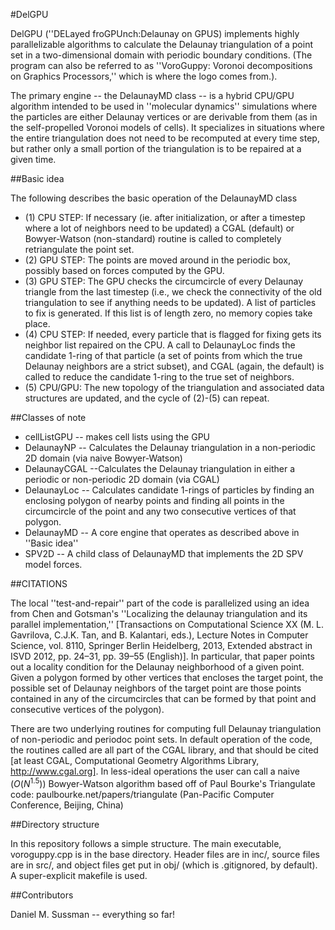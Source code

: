 #DelGPU

DelGPU (''DELayed froGPUnch:Delaunay on GPUS) implements highly parallelizable algorithms to calculate the Delaunay triangulation of a point set in a two-dimensional domain with periodic boundary conditions. (The program can also be referred to as ''VoroGuppy: Voronoi decompositions on Graphics Processors,'' which is where the logo comes from.).

The primary engine -- the DelaunayMD class -- is a hybrid CPU/GPU algorithm intended to be used in ''molecular dynamics'' simulations where the particles are either Delaunay vertices or are derivable from them (as in the self-propelled Voronoi models of cells). It specializes in situations where the entire triangulation does not need to be recomputed at every time step, but rather only a small portion of the triangulation is to be repaired at a given time.


##Basic idea

The following describes the basic operation of the DelaunayMD class
* (1) CPU STEP: If necessary (ie. after initialization, or after a timestep where a lot of neighbors need to be updated) a CGAL (default) or Bowyer-Watson (non-standard) routine is called to completely retriangulate the point set.
* (2) GPU STEP: The points are moved around in the periodic box, possibly based on forces computed by the GPU.
* (3) GPU STEP: The GPU checks the circumcircle of every Delaunay triangle from the last timestep (i.e., we check the connectivity of the old triangulation to see if anything needs to be updated). A list of particles to fix is generated. If this list is of length zero, no memory copies take place.
* (4) CPU STEP: If needed, every particle that is flagged for fixing gets its neighbor list repaired on the CPU. A call to DelaunayLoc finds the candidate 1-ring of that particle (a set of points from which the true Delaunay neighbors are a strict subset), and CGAL (again, the default) is called to reduce the candidate 1-ring to the true set of neighbors.
* (5) CPU/GPU: The new topology of the triangulation and associated data structures are updated, and the cycle of (2)-(5) can repeat.

##Classes of note

* cellListGPU -- makes cell lists using the GPU
* DelaunayNP -- Calculates the Delaunay triangulation in a non-periodic 2D domain (via naive Bowyer-Watson)
* DelaunayCGAL --Calculates the Delaunay triangulation in either a periodic or non-periodic 2D domain (via CGAL)
* DelaunayLoc -- Calculates candidate 1-rings of particles by finding an enclosing polygon of nearby points and finding all points in the circumcircle of the point and any two consecutive vertices of that polygon.
* DelaunayMD -- A core engine that operates as described above in ''Basic idea''
* SPV2D -- A child class of DelaunayMD that implements the 2D SPV model forces.

##CITATIONS

The local ''test-and-repair'' part of the code is parallelized using an idea from Chen and Gotsman's ''Localizing the delaunay triangulation and its parallel implementation,'' [Transactions on Computational Science XX (M. L. Gavrilova, C.J.K. Tan, and B. Kalantari, eds.), Lecture Notes in Computer Science, vol. 8110, Springer Berlin Heidelberg, 2013, Extended abstract in ISVD 2012, pp. 24–31, pp. 39–55 (English)]. In particular, that paper points out a locality condition for the Delaunay neighborhood of a given point. Given a polygon formed by other vertices that encloses the target point, the possible set of Delaunay neighbors of the target point are those points contained in any of the circumcircles that can be formed by that point and consecutive vertices of the polygon).

There are two underlying routines for computing full Delaunay triangulation of non-periodic and periodoc point sets. In default operation of the code, the routines called are all part of the CGAL library, and that should be cited [at least CGAL, Computational Geometry Algorithms Library, http://www.cgal.org]. In less-ideal operations the user can call a naive $(O(N^{1.5}))$ Bowyer-Watson algorithm based off of Paul Bourke's Triangulate code: paulbourke.net/papers/triangulate (Pan-Pacific Computer Conference, Beijing, China)


##Directory structure

In this repository follows a simple structure. The main executable, voroguppy.cpp is in the base directory. Header files are in inc/, source files are in src/, and object files get put in obj/ (which is .gitignored, by default). A super-explicit makefile is used.

##Contributors

Daniel M. Sussman -- everything so far!
